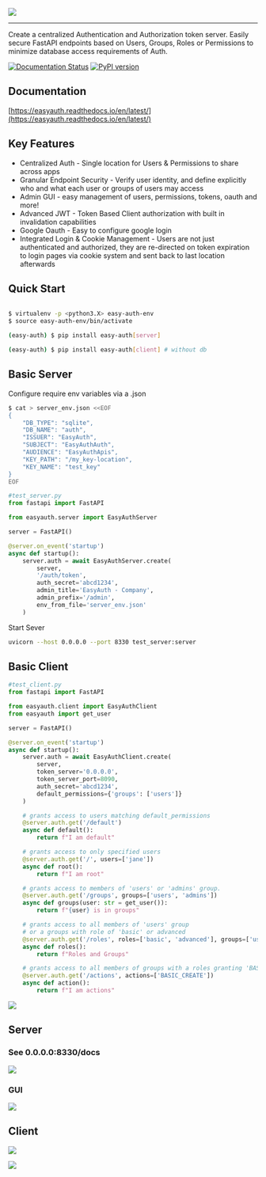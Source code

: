 ![](./images/logo_t.png)
<br>

---

Create a centralized Authentication and Authorization token server. Easily secure FastAPI endpoints based on Users, Groups, Roles or Permissions to minimize database access requirements of Auth.

[![Documentation Status](https://readthedocs.org/projects/easyauth/badge/?version=latest)](https://easyauth.readthedocs.io/en/latest/?badge=latest) [![PyPI version](https://badge.fury.io/py/easy-auth.svg)](https://pypi.org/project/easy-auth/)

<h2>Documentation</h1>

[https://easyauth.readthedocs.io/en/latest/](https://easyauth.readthedocs.io/en/latest/)

## Key Features

- Centralized Auth - Single location for Users & Permissions to share across apps
- Granular Endpoint Security - Verify user identity, and define explicitly who and what each user or groups of users may access
- Admin GUI - easy management of users, permissions, tokens, oauth and more!
- Advanced JWT - Token Based Client authorization with built in invalidation capabilities
- Google Oauth - Easy to configure google login
- Integrated Login & Cookie Management - Users are not just authenticated and authorized, they are re-directed on token expiration to login pages via cookie system and sent back to last location afterwards

## Quick Start

```bash

$ virtualenv -p <python3.X> easy-auth-env
$ source easy-auth-env/bin/activate

(easy-auth) $ pip install easy-auth[server]

(easy-auth) $ pip install easy-auth[client] # without db

```

## Basic Server

Configure require env variables via a .json

```Bash
$ cat > server_env.json <<EOF
{
    "DB_TYPE": "sqlite",
    "DB_NAME": "auth",
    "ISSUER": "EasyAuth",
    "SUBJECT": "EasyAuthAuth",
    "AUDIENCE": "EasyAuthApis",
    "KEY_PATH": "/my_key-location",
    "KEY_NAME": "test_key"
}
EOF
```

```python
#test_server.py
from fastapi import FastAPI

from easyauth.server import EasyAuthServer

server = FastAPI()

@server.on_event('startup')
async def startup():
    server.auth = await EasyAuthServer.create(
        server,
        '/auth/token',
        auth_secret='abcd1234',
        admin_title='EasyAuth - Company',
        admin_prefix='/admin',
        env_from_file='server_env.json'
    )

```

Start Sever

```bash
uvicorn --host 0.0.0.0 --port 8330 test_server:server
```

## Basic Client

```python
#test_client.py
from fastapi import FastAPI

from easyauth.client import EasyAuthClient
from easyauth import get_user

server = FastAPI()

@server.on_event('startup')
async def startup():
    server.auth = await EasyAuthClient.create(
        server,
        token_server='0.0.0.0',
        token_server_port=8090,
        auth_secret='abcd1234',
        default_permissions={'groups': ['users']}
    )

    # grants access to users matching default_permissions
    @server.auth.get('/default')
    async def default():
        return f"I am default"

    # grants access to only specified users
    @server.auth.get('/', users=['jane'])
    async def root():
        return f"I am root"

    # grants access to members of 'users' or 'admins' group.
    @server.auth.get('/groups', groups=['users', 'admins'])
    async def groups(user: str = get_user()):
        return f"{user} is in groups"

    # grants access to all members of 'users' group
    # or a groups with role of 'basic' or advanced
    @server.auth.get('/roles', roles=['basic', 'advanced'], groups=['users'])
    async def roles():
        return f"Roles and Groups"

    # grants access to all members of groups with a roles granting 'BASIC_CREATE'
    @server.auth.get('/actions', actions=['BASIC_CREATE'])
    async def action():
        return f"I am actions"
```

![](docs/images/login.png)

## Server

<h3>See 0.0.0.0:8330/docs </h3>

![](docs/images/api/api.png)

### GUI

![](docs/images/admin_gui.png)

## Client

![](images/client.png)

![](images/OAuth.png)
